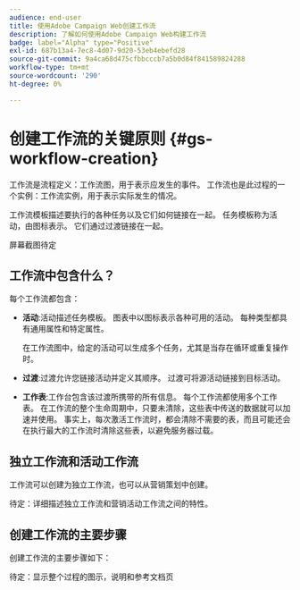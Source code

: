 ```yaml
---
audience: end-user
title: 使用Adobe Campaign Web创建工作流
description: 了解如何使用Adobe Campaign Web构建工作流
badge: label="Alpha" type="Positive"
exl-id: 687b13a4-7ec8-4d07-9d20-53eb4ebefd28
source-git-commit: 9a4ca68d475cfbbcccb7a5b0d84f841589824288
workflow-type: tm+mt
source-wordcount: '290'
ht-degree: 0%

---
```



# 创建工作流的关键原则 {#gs-workflow-creation}

工作流是流程定义：工作流图，用于表示应发生的事件。 工作流也是此过程的一个实例：工作流实例，用于表示实际发生的情况。

工作流模板描述要执行的各种任务以及它们如何链接在一起。 任务模板称为活动，由图标表示。 它们通过过渡链接在一起。

屏幕截图待定

## 工作流中包含什么？

每个工作流都包含：

* **活动**:活动描述任务模板。 图表中以图标表示各种可用的活动。 每种类型都具有通用属性和特定属性。

   在工作流图中，给定的活动可以生成多个任务，尤其是当存在循环或重复操作时。

* **过渡**:过渡允许您链接活动并定义其顺序。 过渡可将源活动链接到目标活动。

* **工作表**:工作台包含该过渡所携带的所有信息。 每个工作流都使用多个工作表。 在工作流的整个生命周期中，只要未清除，这些表中传送的数据就可以加速并使用。 事实上，每次激活工作流时，都会清除不需要的表，而且可能还会在执行最大的工作流时清除这些表，以避免服务器过载。

## 独立工作流和活动工作流

工作流可以创建为独立工作流，也可以从营销策划中创建。

待定：详细描述独立工作流和营销活动工作流之间的特性。

## 创建工作流的主要步骤

创建工作流的主要步骤如下：

待定：显示整个过程的图示，说明和参考文档页